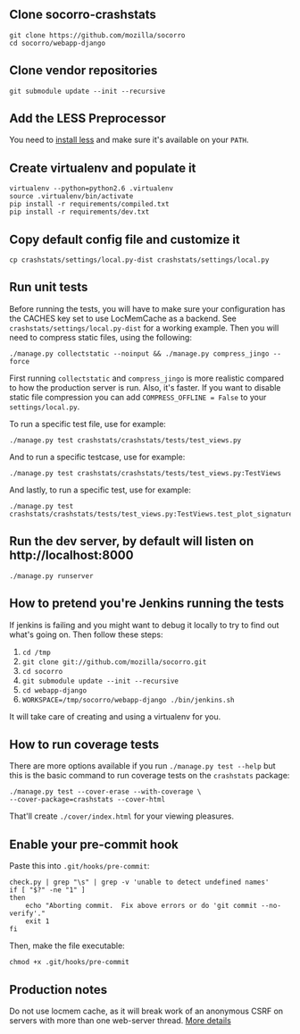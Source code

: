 Clone socorro-crashstats
------------------------

    git clone https://github.com/mozilla/socorro
    cd socorro/webapp-django

Clone vendor repositories
-------------------------

    git submodule update --init --recursive

Add the LESS Preprocessor
-------------------------

You need to [install less](http://lesscss.org/#-server-side-usage) and
make sure it's available on your `PATH`.


Create virtualenv and populate it
---------------------------------

    virtualenv --python=python2.6 .virtualenv
    source .virtualenv/bin/activate
    pip install -r requirements/compiled.txt
    pip install -r requirements/dev.txt

Copy default config file and customize it
-----------------------------------------

    cp crashstats/settings/local.py-dist crashstats/settings/local.py

Run unit tests
--------------

Before running the tests, you will have to make sure your configuration has the
CACHES key set to use LocMemCache as a backend. See
``crashstats/settings/local.py-dist`` for a working example. Then you will need to compress static files, using the
following:

    ./manage.py collectstatic --noinput && ./manage.py compress_jingo --force

First running `collectstatic` and `compress_jingo` is more realistic compared
to how the production server is run. Also, it's faster.
If you want to disable static file compression you can add
``COMPRESS_OFFLINE = False`` to your ``settings/local.py``.

To run a specific test file, use for example:

    ./manage.py test crashstats/crashstats/tests/test_views.py

And to run a specific testcase, use for example:

    ./manage.py test crashstats/crashstats/tests/test_views.py:TestViews

And lastly, to run a specific test, use for example:

    ./manage.py test crashstats/crashstats/tests/test_views.py:TestViews.test_plot_signature

Run the dev server, by default will listen on http://localhost:8000
-------------------------------------------------------------------

    ./manage.py runserver

How to pretend you're Jenkins running the tests
-----------------------------------------------

If jenkins is failing and you might want to debug it locally to try to
find out what's going on. Then follow these steps:

1. `cd /tmp`
2. `git clone git://github.com/mozilla/socorro.git`
3. `cd socorro`
4. `git submodule update --init --recursive`
5. `cd webapp-django`
6. `WORKSPACE=/tmp/socorro/webapp-django ./bin/jenkins.sh`

It will take care of creating and using a virtualenv for you.


How to run coverage tests
-------------------------

There are more options available if you run `./manage.py test --help`
but this is the basic command to run coverage tests on the
`crashstats` package:

    ./manage.py test --cover-erase --with-coverage \
    --cover-package=crashstats --cover-html

That'll create `./cover/index.html` for your viewing pleasures.


Enable your pre-commit hook
---------------------------

Paste this into `.git/hooks/pre-commit`:

    check.py | grep "\s" | grep -v 'unable to detect undefined names'
    if [ "$?" -ne "1" ]
    then
        echo "Aborting commit.  Fix above errors or do 'git commit --no-verify'."
        exit 1
    fi

Then, make the file executable:

    chmod +x .git/hooks/pre-commit


Production notes
----------------
Do not use locmem cache, as it will break work of an anonymous CSRF on servers
with more than one web-server thread.
[More details](https://github.com/mozilla/django-session-csrf#differences-from-django)

